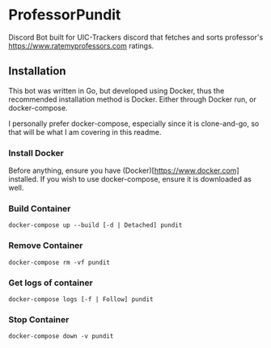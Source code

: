 # ProfessorPundit
Discord Bot built for UIC-Trackers discord that fetches and sorts professor's https://www.ratemyprofessors.com ratings.

## Installation
This bot was written in Go, but developed using Docker, thus the recommended installation method is Docker. Either through Docker run, or docker-compose.

I personally prefer docker-compose, especially since it is clone-and-go, so that will be what I am covering in this readme.

### Install Docker
Before anything, ensure you have (Docker)[https://www.docker.com] installed. If you wish to use docker-compose, ensure it is downloaded as well.

### Build Container
```
docker-compose up --build [-d | Detached] pundit
```

### Remove Container
```
docker-compose rm -vf pundit
```

### Get logs of container
```
docker-compose logs [-f | Follow] pundit
```

### Stop Container
```
docker-compose down -v pundit
```
